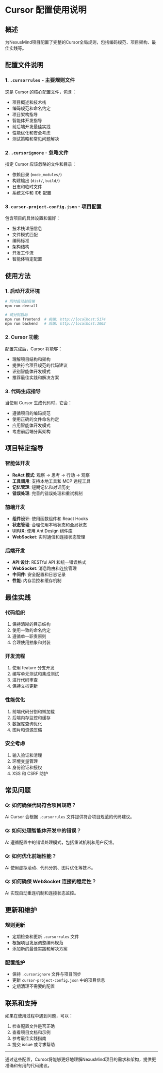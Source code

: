 # Cursor 配置使用说明

## 概述

为NexusMind项目配置了完整的Cursor全局规则，包括编码规范、项目架构、最佳实践等。

## 配置文件说明

### 1. `.cursorrules` - 主要规则文件
这是 Cursor 的核心配置文件，包含：
- 项目概述和技术栈
- 编码规范和命名约定
- 项目架构指导
- 智能体开发指导
- 前后端开发最佳实践
- 性能优化和安全考虑
- 测试策略和常见问题解决

### 2. `.cursorignore` - 忽略文件
指定 Cursor 应该忽略的文件和目录：
- 依赖目录 (`node_modules/`)
- 构建输出 (`dist/`, `build/`)
- 日志和临时文件
- 系统文件和 IDE 配置

### 3. `cursor-project-config.json` - 项目配置
包含项目的具体设置和偏好：
- 技术栈详细信息
- 文件模式匹配
- 编码标准
- 架构结构
- 开发工作流
- 智能体特定配置

## 使用方法

### 1. 启动开发环境
```bash
# 同时启动前后端
npm run dev:all

# 或分别启动
npm run frontend  # 前端: http://localhost:5174
npm run backend   # 后端: http://localhost:3002
```

### 2. Cursor 功能
配置完成后，Cursor 将能够：
- 理解项目结构和架构
- 提供符合项目规范的代码建议
- 识别智能体开发模式
- 推荐最佳实践和解决方案

### 3. 代码生成指导
当使用 Cursor 生成代码时，它会：
- 遵循项目的编码规范
- 使用正确的文件命名约定
- 应用智能体开发模式
- 考虑前后端分离架构

## 项目特定指导

### 智能体开发
- **ReAct 模式**: 观察 → 思考 → 行动 → 观察
- **工具调用**: 支持本地工具和 MCP 远程工具
- **记忆管理**: 短期记忆和对话历史
- **错误处理**: 完善的错误处理和重试机制

### 前端开发
- **组件设计**: 使用函数组件和 React Hooks
- **状态管理**: 合理使用本地状态和全局状态
- **UI/UX**: 使用 Ant Design 组件库
- **WebSocket**: 实时通信和连接状态管理

### 后端开发
- **API 设计**: RESTful API 和统一错误格式
- **WebSocket**: 消息路由和连接管理
- **中间件**: 安全配置和日志记录
- **性能**: 内存监控和缓存机制

## 最佳实践

### 代码组织
1. 保持清晰的目录结构
2. 使用一致的命名约定
3. 遵循单一职责原则
4. 合理使用抽象和封装

### 开发流程
1. 使用 feature 分支开发
2. 编写单元测试和集成测试
3. 进行代码审查
4. 保持文档更新

### 性能优化
1. 前端代码分割和懒加载
2. 后端内存监控和缓存
3. 数据库查询优化
4. 图片和资源压缩

### 安全考虑
1. 输入验证和清理
2. 环境变量管理
3. 身份验证和授权
4. XSS 和 CSRF 防护

## 常见问题

### Q: 如何确保代码符合项目规范？
A: Cursor 会根据 `.cursorrules` 文件提供符合项目规范的代码建议。

### Q: 如何处理智能体开发中的错误？
A: 遵循配置中的错误处理模式，包括重试机制和用户反馈。

### Q: 如何优化前端性能？
A: 使用虚拟滚动、代码分割、图片优化等技术。

### Q: 如何确保 WebSocket 连接的稳定性？
A: 实现自动重连机制和连接状态监控。

## 更新和维护

### 规则更新
- 定期检查和更新 `.cursorrules` 文件
- 根据项目发展调整编码规范
- 添加新的最佳实践和解决方案

### 配置维护
- 保持 `.cursorignore` 文件与项目同步
- 更新 `cursor-project-config.json` 中的项目信息
- 定期清理不需要的配置

## 联系和支持

如果在使用过程中遇到问题，可以：
1. 检查配置文件是否正确
2. 查看项目文档和示例
3. 参考最佳实践指南
4. 提交 issue 或寻求帮助

---

通过这些配置，Cursor将能够更好地理解NexusMind项目的需求和架构，提供更准确和有用的代码建议。 